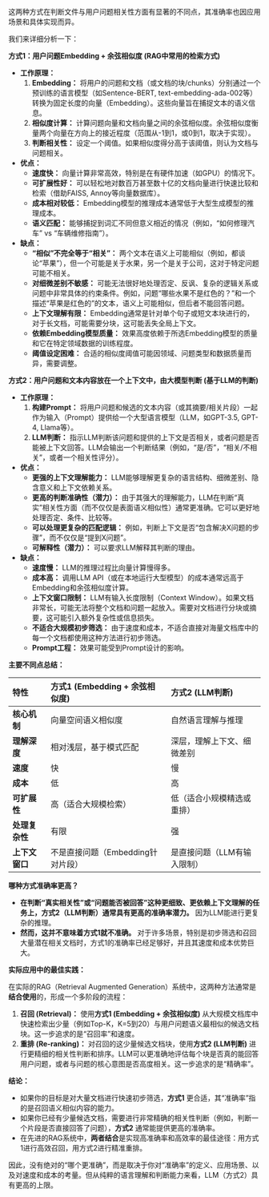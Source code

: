 这两种方式在判断文件与用户问题相关性方面有显著的不同点，其准确率也因应用场景和具体实现而异。

我们来详细分析一下：

**方式1：用户问题Embedding + 余弦相似度 (RAG中常用的检索方式)**

*   **工作原理：**
    1.  **Embedding：** 将用户的问题和文档（或文档的块/chunks）分别通过一个预训练的语言模型（如Sentence-BERT, text-embedding-ada-002等）转换为固定长度的向量（Embedding）。这些向量旨在捕捉文本的语义信息。
    2.  **相似度计算：** 计算问题向量和文档向量之间的余弦相似度。余弦相似度衡量两个向量在方向上的接近程度（范围从-1到1，或0到1，取决于实现）。
    3.  **判断相关性：** 设定一个阈值。如果相似度得分高于该阈值，则认为文档与问题相关。
*   **优点：**
    *   **速度快：** 向量计算非常高效，特别是在有硬件加速（如GPU）的情况下。
    *   **可扩展性好：** 可以轻松地对数百万甚至数十亿的文档向量进行快速比较和检索（借助FAISS, Annoy等向量数据库）。
    *   **成本相对较低：** Embedding模型的推理成本通常低于大型生成模型的推理成本。
    *   **语义匹配：** 能够捕捉到词汇不同但意义相近的情况（例如，“如何修理汽车” vs “车辆维修指南”）。
*   **缺点：**
    *   **“相似”不完全等于“相关”：** 两个文本在语义上可能相似（例如，都谈论“苹果”），但一个可能是关于水果，另一个是关于公司，这对于特定问题可能不相关。
    *   **对细微差别不敏感：** 可能无法很好地处理否定、反讽、复杂的逻辑关系或问题中非常具体的约束条件。例如，问题“哪些水果不是红色的？”和一个描述“苹果是红色的”的文本，语义上可能相似，但后者不能回答问题。
    *   **上下文理解有限：** Embedding通常是针对单个句子或短文本块进行的，对于长文档，可能需要分块，这可能丢失全局上下文。
    *   **依赖Embedding模型质量：** 效果高度依赖于所选Embedding模型的质量和它在特定领域数据的训练程度。
    *   **阈值设定困难：** 合适的相似度阈值可能因领域、问题类型和数据质量而异，需要调整。

**方式2：用户问题和文本内容放在一个上下文中，由大模型判断 (基于LLM的判断)**

*   **工作原理：**
    1.  **构建Prompt：** 将用户问题和候选的文本内容（或其摘要/相关片段）一起作为输入（Prompt）提供给一个大型语言模型（LLM，如GPT-3.5, GPT-4, Llama等）。
    2.  **LLM判断：** 指示LLM判断该问题和提供的上下文是否相关，或者问题是否能被上下文回答。LLM会输出一个判断结果（例如，“是/否”，“相关/不相关”，或者一个相关性评分）。
*   **优点：**
    *   **更强的上下文理解能力：** LLM能够理解更复杂的语言结构、细微差别、隐含意义和上下文依赖关系。
    *   **更高的判断准确性（潜力）：** 由于其强大的理解能力，LLM在判断“真实”相关性方面（而不仅仅是表面语义相似性）通常更准确。它可以更好地处理否定、条件、比较等。
    *   **可以处理更复杂的匹配逻辑：** 例如，判断上下文是否“包含解决X问题的步骤”，而不仅仅是“提到X问题”。
    *   **可解释性（潜力）：** 可以要求LLM解释其判断的理由。
*   **缺点：**
    *   **速度慢：** LLM的推理过程比向量计算慢得多。
    *   **成本高：** 调用LLM API（或在本地运行大型模型）的成本通常远高于Embedding和余弦相似度计算。
    *   **上下文窗口限制：** LLM有输入长度限制（Context Window）。如果文档非常长，可能无法将整个文档和问题一起放入。需要对文档进行分块或摘要，这可能引入额外复杂性或信息损失。
    *   **不适合大规模初步筛选：** 由于速度和成本，不适合直接对海量文档库中的每一个文档都使用这种方法进行初步筛选。
    *   **Prompt工程：** 效果可能受到Prompt设计的影响。

**主要不同点总结：**

| 特性         | 方式1 (Embedding + 余弦相似度) | 方式2 (LLM判断)             |
| :----------- | :----------------------------- | :-------------------------- |
| **核心机制**   | 向量空间语义相似度             | 自然语言理解与推理            |
| **理解深度**   | 相对浅层，基于模式匹配         | 深层，理解上下文、细微差别      |
| **速度**       | 快                             | 慢                          |
| **成本**       | 低                             | 高                          |
| **可扩展性**   | 高（适合大规模检索）             | 低（适合小规模精选或重排）    |
| **处理复杂性** | 有限                           | 强                          |
| **上下文窗口** | 不是直接问题（Embedding针对片段） | 是直接问题（LLM有输入限制） |

**哪种方式准确率更高？**

*   **在判断“真实相关性”或“问题能否被回答”这种更细致、更依赖上下文理解的任务上，方式2（LLM判断）通常具有更高的准确率潜力。** 因为LLM能进行更复杂的推理。
*   **然而，这并不意味着方式1就不准确。** 对于许多场景，特别是初步筛选和召回大量潜在相关文档时，方式1的准确率已经足够好，并且其速度和成本优势巨大。

**实际应用中的最佳实践：**

在实际的RAG（Retrieval Augmented Generation）系统中，这两种方法通常是**结合使用**的，形成一个多阶段的流程：

1.  **召回 (Retrieval)：** 使用**方式1 (Embedding + 余弦相似度)** 从大规模文档库中快速检索出少量（例如Top-K，K=5到20）与用户问题语义最相似的候选文档块。这一步追求的是“召回率”和速度。
2.  **重排 (Re-ranking)：** 对召回的这少量候选文档块，使用**方式2 (LLM判断)** 进行更精细的相关性判断和排序。LLM可以更准确地评估每个块是否真的能回答用户问题，或者与问题的核心意图是否高度相关。这一步追求的是“精确率”。

**结论：**

*   如果你的目标是对大量文档进行快速初步筛选，**方式1** 更合适，其“准确率”指的是召回语义相似内容的能力。
*   如果你已经有少量候选文档，需要进行非常精确的相关性判断（例如，判断一个片段是否直接回答了问题），**方式2** 通常能提供更高的准确率。
*   在先进的RAG系统中，**两者结合**是实现高准确率和高效率的最佳途径：用方式1进行高效召回，用方式2进行精准重排。

因此，没有绝对的“哪个更准确”，而是取决于你对“准确率”的定义、应用场景、以及对速度和成本的考量。但从纯粹的语言理解和判断能力来看，LLM（方式2）具有更高的上限。
